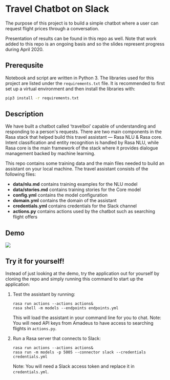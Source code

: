 # Travel Chatbot on Slack

The purpose of this project is to build a simple chatbot where a user can request flight prices through a conversation.

Presentation of results can be found in this repo as well. Note that work added to this repo is an ongoing basis and so the slides represent progress during April 2020.

## Prerequsite
Notebook and script are written in Python 3. The libraries used for this project are listed under the `requirements.txt` file. It is recommended to first set up a virtual environment and then install the libraries with:

```bash
pip3 install -r requirements.txt
```

## Description
We have built a chatbot called ‘travelboi’ capable of understanding and responding to a person's requests. There are two main components in the Rasa stack that helped build this travel assistant — Rasa NLU & Rasa core. Intent classification and entity recognition is handled by Rasa NLU, while Rasa core is the main framework of the stack where it provides dialogue management backed by machine learning. 

This repo contains some training data and the main files needed to build an assistant on your local machine. The travel assistant consists of the following files:

- **data/nlu.md** contains training examples for the NLU model  
- **data/stories.md** contains training stories for the Core model  
- **config.yml** contains the model configuration
- **domain.yml** contains the domain of the assistant  
- **credentials.yml** contains credentials for the Slack channel
- **actions.py** contains actions used by the chatbot such as searching flight offers


## Demo
![](web/conversation_demo.gif)


## Try it for yourself!
Instead of just looking at the demo, try the application out for yourself by cloning the repo and simply running this command to start up the application:

1. Test the assistant by running:
    ```
    rasa run actions --actions actions&
    rasa shell -m models --endpoints endpoints.yml
    ```
    This will load the assistant in your command line for you to chat. Note: You will need API keys from Amadeus to have access to searching flights in `actions.py`.

2. Run a Rasa server that connects to Slack:
    ```
    rasa run actions --actions actions&
    rasa run -m models -p 5005 --connector slack --credentials credentials.yml
    ```
    Note: You will need a Slack access token and replace it in `credentials.yml`.
